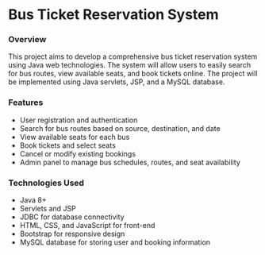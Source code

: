 # Bus Ticket Reservation System

### Overview
This project aims to develop a comprehensive bus ticket reservation system using Java web technologies. The system will allow users to easily search for bus routes, view available seats, and book tickets online. The project will be implemented using Java servlets, JSP, and a MySQL database.

### Features
* User registration and authentication
* Search for bus routes based on source, destination, and date
* View available seats for each bus
* Book tickets and select seats
* Cancel or modify existing bookings
* Admin panel to manage bus schedules, routes, and seat availability

### Technologies Used
* Java 8+
* Servlets and JSP
* JDBC for database connectivity
* HTML, CSS, and JavaScript for front-end
* Bootstrap for responsive design
* MySQL database for storing user and booking information
